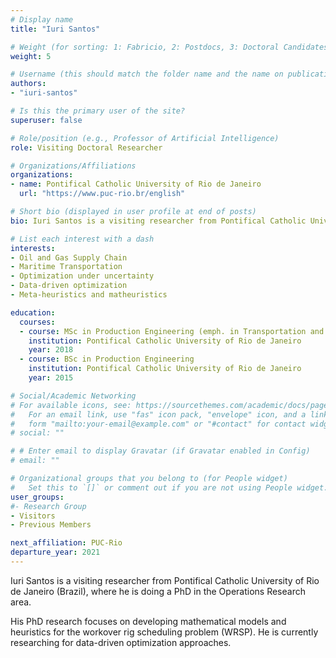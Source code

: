 ```yaml
---
# Display name
title: "Iuri Santos"

# Weight (for sorting: 1: Fabricio, 2: Postdocs, 3: Doctoral Candidates, 4: Research Assistants, 5: Visitors)
weight: 5

# Username (this should match the folder name and the name on publications)
authors:
- "iuri-santos"

# Is this the primary user of the site?
superuser: false

# Role/position (e.g., Professor of Artificial Intelligence)
role: Visiting Doctoral Researcher

# Organizations/Affiliations
organizations:
- name: Pontifical Catholic University of Rio de Janeiro
  url: "https://www.puc-rio.br/english"

# Short bio (displayed in user profile at end of posts)
bio: Iuri Santos is a visiting researcher from Pontifical Catholic University of Rio de Janeiro (Brazil), where he is doing a PhD in the field of Operations Research.

# List each interest with a dash
interests:
- Oil and Gas Supply Chain
- Maritime Transportation
- Optimization under uncertainty
- Data-driven optimization
- Meta-heuristics and matheuristics

education:
  courses:
  - course: MSc in Production Engineering (emph. in Transportation and Logistics)
    institution: Pontifical Catholic University of Rio de Janeiro
    year: 2018
  - course: BSc in Production Engineering
    institution: Pontifical Catholic University of Rio de Janeiro
    year: 2015

# Social/Academic Networking
# For available icons, see: https://sourcethemes.com/academic/docs/page-builder/#icons
#   For an email link, use "fas" icon pack, "envelope" icon, and a link in the
#   form "mailto:your-email@example.com" or "#contact" for contact widget.
# social: ""

# # Enter email to display Gravatar (if Gravatar enabled in Config)
# email: ""

# Organizational groups that you belong to (for People widget)
#   Set this to `[]` or comment out if you are not using People widget.
user_groups:
#- Research Group
- Visitors
- Previous Members

next_affiliation: PUC-Rio
departure_year: 2021
---
```


Iuri Santos is a visiting researcher from Pontifical Catholic University of Rio de Janeiro (Brazil), where he is doing a PhD in the Operations Research area.

His PhD research focuses on developing mathematical models and heuristics for the workover rig scheduling problem (WRSP). He is currently researching for data-driven optimization approaches.